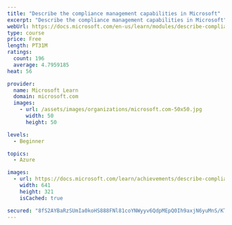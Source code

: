 ```yaml
---
title: "Describe the compliance management capabilities in Microsoft"
excerpt: "Describe the compliance management capabilities in Microsoft"
webUrl: https://docs.microsoft.com/en-us/learn/modules/describe-compliance-management-capabilities-microsoft/
type: course
price: Free
length: PT31M
ratings:
  count: 196
  average: 4.7959185
heat: 56

provider:
  name: Microsoft Learn
  domain: microsoft.com
  images:
    - url: /assets/images/organizations/microsoft.com-50x50.jpg
      width: 50
      height: 50

levels:
  - Beginner

topics:
  - Azure

images:
  - url: https://docs.microsoft.com/learn/achievements/describe-compliance-management-capabilities-social.png
    width: 641
    height: 321
    isCached: true

secured: "8fS2AYBaRzSUmIa0koHS888FNl81coYNWyyv6QdpMEpQ0Ih9axjN6yuMnS/KTOvheOIH4s2V9+lrFTSPXi9dFuvVICH2U4b9hjwMjMbKqd9j6mTZWWYtmHEVX1WxowDtbWacyqQ7PX+MR7GrusydF+Xk07/P/z4ssCvTCBH4LEzGU4kRZgZ+JPlUyuUOpdEHOdUoUJVLU2NzHRkqow/GSO1zQOnErpQbbJYEZqZcH7NfvYaG1lBXoVfuGcdXHnFdrVzHt1kgAvI8x+bxVL99PpJMXihNu3uv+lXzT7aRkKoyzLi0AD3Lgc96/fxKlxHvUGQ+rqaIn4VaOdTgHQO4pgJou7a+XcrprdAbZuTAOm5Bi4XIeYRSssY48hcwrlfJN6+Ehj017+bj+KAMC6I5Rsw0kJ3pMwgRWBqqkepuSDs=;USfDxwVOvTQAugc3Fzlzpg=="
---
```



